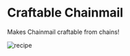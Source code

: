 # Craftable Chainmail
Makes Chainmail craftable from chains!

![recipe](https://github.com/user-attachments/assets/929ea439-7f90-486b-be09-6801b439d589)

